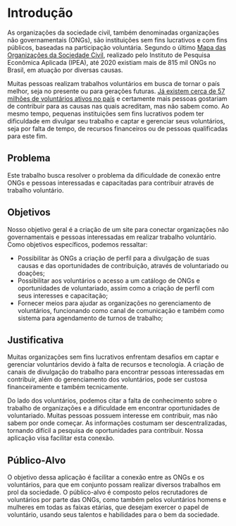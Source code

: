 # Introdução

As organizações da sociedade civil, também denominadas organizações não governamentais (ONGs), são instituições sem fins lucrativos e com fins públicos, baseadas na participação voluntária. Segundo o último [Mapa das Organizações da Sociedade Civil](https://mapaosc.ipea.gov.br/mapa), realizado pelo Instituto de Pesquisa Econômica Aplicada (IPEA), até 2020 existiam mais de 815 mil ONGs no Brasil, em atuação por diversas causas. 

Muitas pessoas realizam trabalhos voluntários em busca de tornar o país melhor, seja no presente ou para gerações futuras. [Já existem cerca de 57 milhões de voluntários ativos no país](https://mapaosc.ipea.gov.br/post/131/pesquisa-revela-perfil-dos-voluntarios-no-pais) e certamente mais pessoas gostariam de contribuir para as causas nas quais acreditam, mas não sabem como. Ao mesmo tempo, pequenas instituições sem fins lucrativos podem ter dificuldade em divulgar seu trabalho e captar e gerenciar seus voluntários, seja por falta de tempo, de recursos financeiros ou de pessoas qualificadas para este fim. 

## Problema
Este trabalho busca resolver o problema da dificuldade de conexão entre ONGs e pessoas interessadas e capacitadas para contribuir através de trabalho voluntário. 

## Objetivos

Nosso objetivo geral é a criação de um site para conectar organizações não governamentais e pessoas interessadas em realizar trabalho voluntário. Como objetivos específicos, podemos ressaltar: 

* Possibilitar às ONGs a criação de perfil para a divulgação de suas causas e das oportunidades de contribuição, através de voluntariado ou doações; 
* Possibilitar aos voluntários o acesso a um catálogo de ONGs e oportunidades de voluntariado, assim como a criação de perfil com seus interesses e capacitação; 
* Fornecer meios para ajudar as organizações no gerenciamento de voluntários, funcionando como canal de comunicação e também como sistema para agendamento de turnos de trabalho; 

## Justificativa

Muitas organizações sem fins lucrativos enfrentam desafios em captar e gerenciar voluntários devido à falta de recursos e tecnologia. A criação de canais de divulgação do trabalho para encontrar pessoas interessadas em contribuir, além do gerenciamento dos voluntários, pode ser custosa financeiramente e também tecnicamente. 

Do lado dos voluntários, podemos citar a falta de conhecimento sobre o trabalho de organizações e a dificuldade em encontrar oportunidades de voluntariado. Muitas pessoas possuem interesse em contribuir, mas não sabem por onde começar. As informações costumam ser descentralizadas, tornando difícil a pesquisa de oportunidades para contribuir. Nossa aplicação visa facilitar esta conexão.   

## Público-Alvo

O objetivo dessa aplicação é facilitar a conexão entre as ONGs e os voluntários, para que em conjunto possam realizar diversos trabalhos em prol da sociedade. O público-alvo é composto pelos recrutadores de voluntários por parte das ONGs, como também pelos voluntários homens e mulheres em todas as faixas etárias, que desejam exercer o papel de voluntário, usando seus talentos e habilidades para o bem da sociedade.  
